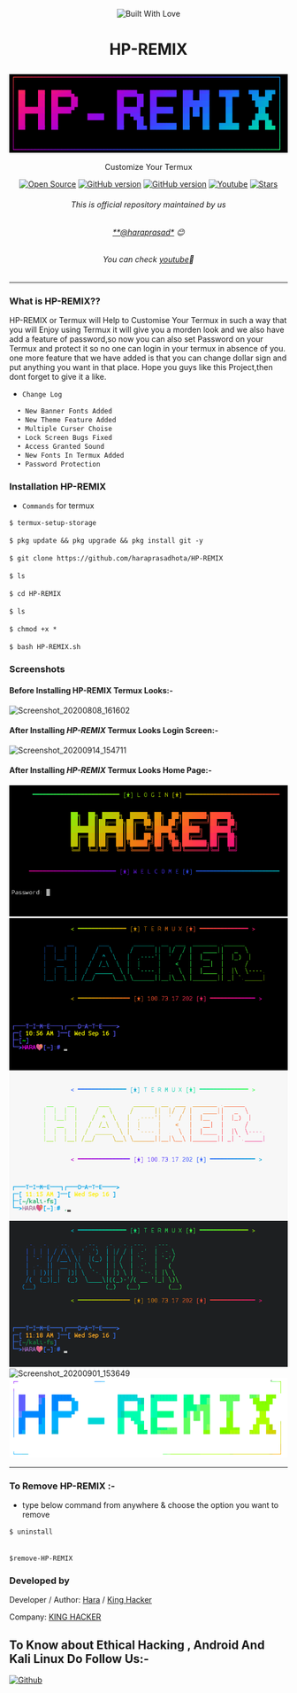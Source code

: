 <p align="center"><a><img title="Built With Love" src="https://forthebadge.com/images/badges/built-for-android.svg"> </a>

# <p align="center">HP-REMIX
<p align="center">
  <img src="https://github.com/haraprasadhota/ph/blob/master/hp78_1.png">
</p>
<p align="center">Customize Your Termux
<p align="center">
<a href="https://github.com/haraprasadhota"><img title="Open Source" src="https://img.shields.io/badge/Open%20Source-%E2%99%A5-red" ></a>
 <a href="https://github.com/haraprasadhota/Termux-Megapackage"><img title="GitHub version" src="https://d25lcipzij17d.cloudfront.net/badge.svg?id=gh&type=6&v=1.0.0&x2=0" ></a>
<a href="https://github.com/haraprasadhota"><img title="GitHub version" src="https://img.shields.io/github/license/haraprasadhota/HP-REMIX?color=Brightgree" ></a>
 <a href="https://youtube.com/King hacker"><img alt="Youtube" src="https://img.shields.io/badge/Youtube-KING HACKER-green"/></a>
 <a href="https://github.com/haraprasadhota"><img title="Stars" src="https://img.shields.io/github/stars/haraprasadhota/HP-REMIX?style=social" ></a>
</p>

###### <p align="center">*This is official repository maintained by us*
###### <p align="center"> *[**@haraprasad*](https://www.instagram.com/haraprasad/) 😊*
###### <p align="center"> *You can check [youtube](https://www.youtube.com/channel/UCQLD2PaQjy2iL8EgJnVFn9A)💝*
---
### What is HP-REMIX??
HP-REMIX or Termux will Help to Customise Your Termux in such a way that you will Enjoy using Termux it will give you a morden look and we also have add a feature of password,so now you can also set Password on your Termux and protect it so no one can login in your termux in absence of you.
one more feature that we have added is that you can change dollar sign and put anything you want in that place.
Hope you guys like this Project,then dont forget to give it a like.

* `Change Log` 
```
  • New Banner Fonts Added
  • New Theme Feature Added
  • Multiple Curser Choise 
  • Lock Screen Bugs Fixed
  • Access Granted Sound
  • New Fonts In Termux Added
  • Password Protection
 ```
 ### Installation HP-REMIX
  
* `Commands` for termux
```
$ termux-setup-storage
  
$ pkg update && pkg upgrade && pkg install git -y

$ git clone https://github.com/haraprasadhota/HP-REMIX

$ ls

$ cd HP-REMIX

$ ls

$ chmod +x *

$ bash HP-REMIX.sh
```

### Screenshots

#### Before Installing HP-REMIX Termux Looks:-

![Screenshot_20200808_161602](https://user-images.githubusercontent.com/64035221/89708658-86510580-d996-11ea-9739-aae202ce3ee2.jpg)

#### After Installing _HP-REMIX_ Termux Looks Login Screen:-

![Screenshot_20200914_154711](https://user-images.githubusercontent.com/64035221/93075754-e298fa80-f6a3-11ea-979d-97ff94c2ddf5.jpg)

#### After Installing _HP-REMIX_ Termux Looks Home Page:-

![Screenshot_1](https://github.com/haraprasadhota/ph/blob/master/Screenshot_1.png)
![Screenshot_20200901_151852](https://github.com/haraprasadhota/ph/blob/master/Screenshot_2.png)
![Screenshot_20200901_152348](https://github.com/haraprasadhota/ph/blob/master/Screenshot_3.png)
![Screenshot_20200901_152938](https://github.com/haraprasadhota/ph/blob/master/Screenshot_4.png)
![Screenshot_20200901_153649](https://github.com/haraprasadhota/HP-REMIX/blob/master/properties/Screenshot_5.png)
![Screenshot_20200914_154729](https://github.com/haraprasadhota/ph/blob/master/Screenshot-removebg-preview.png)

***

### To Remove HP-REMIX :- 

* type below command from anywhere & choose the option you want to remove
```
$ uninstall


$remove-HP-REMIX
```
### Developed by

Developer / Author: [Hara]() / [King Hacker](https://github.com/haraprasadhota/)

Company: [KING HACKER](https://www.youtube.com/channel/UCQLD2PaQjy2iL8EgJnVFn9A)

## To Know about Ethical Hacking , Android And Kali Linux Do Follow Us:-

[![Github](https://github.frapsoft.com/social/github.png)](https://github.com/haraprasadhota/)

